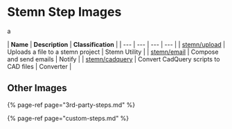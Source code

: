 # Stemn Step Images

a

| **Name** | **Description** | **Classification** |
| --- | --- | --- | --- |
| [stemn/upload](https://hub.docker.com/r/stemn/upload/) | Uploads a file to a stemn project | Stemn Utility |
| [stemn/email](https://hub.docker.com/r/stemn/email/) | Compose and send emails | Notify |
| [stemn/cadquery](https://hub.docker.com/r/stemn/cadquery/) | Convert CadQuery scripts to CAD files | Converter |

## Other Images

{% page-ref page="3rd-party-steps.md" %}

{% page-ref page="custom-steps.md" %}



